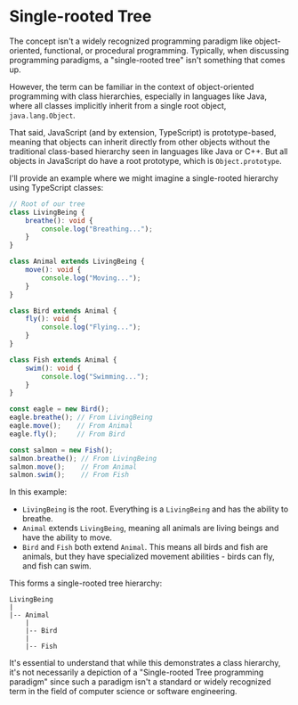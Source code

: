 # Single-rooted Tree

The concept isn't a widely recognized programming paradigm like object-oriented, functional, or procedural programming. Typically, when discussing programming paradigms, a "single-rooted tree" isn't something that comes up.

However, the term can be familiar in the context of object-oriented programming with class hierarchies, especially in languages like Java, where all classes implicitly inherit from a single root object, `java.lang.Object`.

That said, JavaScript (and by extension, TypeScript) is prototype-based, meaning that objects can inherit directly from other objects without the traditional class-based hierarchy seen in languages like Java or C++. But all objects in JavaScript do have a root prototype, which is `Object.prototype`.

I'll provide an example where we might imagine a single-rooted hierarchy using TypeScript classes:

```typescript
// Root of our tree
class LivingBeing {
    breathe(): void {
        console.log("Breathing...");
    }
}

class Animal extends LivingBeing {
    move(): void {
        console.log("Moving...");
    }
}

class Bird extends Animal {
    fly(): void {
        console.log("Flying...");
    }
}

class Fish extends Animal {
    swim(): void {
        console.log("Swimming...");
    }
}

const eagle = new Bird();
eagle.breathe(); // From LivingBeing
eagle.move();    // From Animal
eagle.fly();     // From Bird

const salmon = new Fish();
salmon.breathe(); // From LivingBeing
salmon.move();    // From Animal
salmon.swim();    // From Fish
```

In this example:
- `LivingBeing` is the root. Everything is a `LivingBeing` and has the ability to breathe.
- `Animal` extends `LivingBeing`, meaning all animals are living beings and have the ability to move.
- `Bird` and `Fish` both extend `Animal`. This means all birds and fish are animals, but they have specialized movement abilities - birds can fly, and fish can swim.

This forms a single-rooted tree hierarchy:

```
LivingBeing
|
|-- Animal
    |
    |-- Bird
    |
    |-- Fish
```

It's essential to understand that while this demonstrates a class hierarchy, it's not necessarily a depiction of a "Single-rooted Tree programming paradigm" since such a paradigm isn't a standard or widely recognized term in the field of computer science or software engineering.
